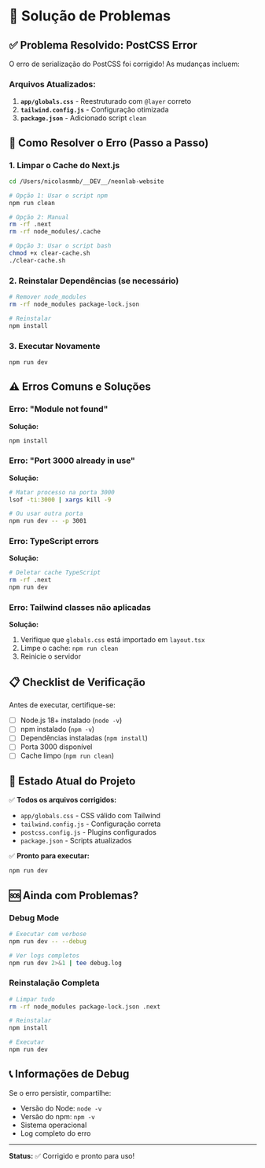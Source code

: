 # 🔧 Solução de Problemas

## ✅ Problema Resolvido: PostCSS Error

O erro de serialização do PostCSS foi corrigido! As mudanças incluem:

### Arquivos Atualizados:

1. **`app/globals.css`** - Reestruturado com `@layer` correto
2. **`tailwind.config.js`** - Configuração otimizada
3. **`package.json`** - Adicionado script `clean`

## 🚀 Como Resolver o Erro (Passo a Passo)

### 1. Limpar o Cache do Next.js

```bash
cd /Users/nicolasmmb/__DEV__/neonlab-website

# Opção 1: Usar o script npm
npm run clean

# Opção 2: Manual
rm -rf .next
rm -rf node_modules/.cache

# Opção 3: Usar o script bash
chmod +x clear-cache.sh
./clear-cache.sh
```

### 2. Reinstalar Dependências (se necessário)

```bash
# Remover node_modules
rm -rf node_modules package-lock.json

# Reinstalar
npm install
```

### 3. Executar Novamente

```bash
npm run dev
```

## ⚠️ Erros Comuns e Soluções

### Erro: "Module not found"
**Solução:**
```bash
npm install
```

### Erro: "Port 3000 already in use"
**Solução:**
```bash
# Matar processo na porta 3000
lsof -ti:3000 | xargs kill -9

# Ou usar outra porta
npm run dev -- -p 3001
```

### Erro: TypeScript errors
**Solução:**
```bash
# Deletar cache TypeScript
rm -rf .next
npm run dev
```

### Erro: Tailwind classes não aplicadas
**Solução:**
1. Verifique que `globals.css` está importado em `layout.tsx`
2. Limpe o cache: `npm run clean`
3. Reinicie o servidor

## 📋 Checklist de Verificação

Antes de executar, certifique-se:

- [ ] Node.js 18+ instalado (`node -v`)
- [ ] npm instalado (`npm -v`)
- [ ] Dependências instaladas (`npm install`)
- [ ] Porta 3000 disponível
- [ ] Cache limpo (`npm run clean`)

## 🎯 Estado Atual do Projeto

✅ **Todos os arquivos corrigidos:**
- `app/globals.css` - CSS válido com Tailwind
- `tailwind.config.js` - Configuração correta
- `postcss.config.js` - Plugins configurados
- `package.json` - Scripts atualizados

✅ **Pronto para executar:**
```bash
npm run dev
```

## 🆘 Ainda com Problemas?

### Debug Mode
```bash
# Executar com verbose
npm run dev -- --debug

# Ver logs completos
npm run dev 2>&1 | tee debug.log
```

### Reinstalação Completa
```bash
# Limpar tudo
rm -rf node_modules package-lock.json .next

# Reinstalar
npm install

# Executar
npm run dev
```

## 📞 Informações de Debug

Se o erro persistir, compartilhe:
- Versão do Node: `node -v`
- Versão do npm: `npm -v`
- Sistema operacional
- Log completo do erro

---

**Status:** ✅ Corrigido e pronto para uso!
